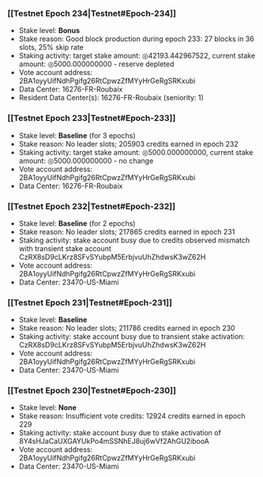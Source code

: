 ### [[Testnet Epoch 234|Testnet#Epoch-234]]
* Stake level: **Bonus**
* Stake reason: Good block production during epoch 233: 27 blocks in 36 slots, 25% skip rate
* Staking activity: target stake amount: ◎42193.442967522, current stake amount: ◎5000.000000000 - reserve depleted
* Vote account address: 2BA1oyyUifNdhPgifg26RtCpwzZfMYyHrGeRgSRKxubi
* Data Center: 16276-FR-Roubaix
* Resident Data Center(s): 16276-FR-Roubaix (seniority: 1)
### [[Testnet Epoch 233|Testnet#Epoch-233]]
* Stake level: **Baseline** (for 3 epochs)
* Stake reason: No leader slots; 205903 credits earned in epoch 232
* Staking activity: target stake amount: ◎5000.000000000, current stake amount: ◎5000.000000000 - no change
* Vote account address: 2BA1oyyUifNdhPgifg26RtCpwzZfMYyHrGeRgSRKxubi
* Data Center: 16276-FR-Roubaix
### [[Testnet Epoch 232|Testnet#Epoch-232]]
* Stake level: **Baseline** (for 2 epochs)
* Stake reason: No leader slots; 217865 credits earned in epoch 231
* Staking activity: stake account busy due to credits observed mismatch with transient stake account CzRX8sD9cLKrz8SFvSYubpM5ErbjvuUhZhdwsK3wZ62H
* Vote account address: 2BA1oyyUifNdhPgifg26RtCpwzZfMYyHrGeRgSRKxubi
* Data Center: 23470-US-Miami
### [[Testnet Epoch 231|Testnet#Epoch-231]]
* Stake level: **Baseline**
* Stake reason: No leader slots; 211786 credits earned in epoch 230
* Staking activity: stake account busy due to transient stake activation: CzRX8sD9cLKrz8SFvSYubpM5ErbjvuUhZhdwsK3wZ62H
* Vote account address: 2BA1oyyUifNdhPgifg26RtCpwzZfMYyHrGeRgSRKxubi
* Data Center: 23470-US-Miami
### [[Testnet Epoch 230|Testnet#Epoch-230]]
* Stake level: **None**
* Stake reason: Insufficient vote credits: 12924 credits earned in epoch 229
* Staking activity: stake account busy due to stake activation of 8Y4sHJaCaUXGAYUkPo4mSSNhEJ8uj6wVf2AhGU2ibooA
* Vote account address: 2BA1oyyUifNdhPgifg26RtCpwzZfMYyHrGeRgSRKxubi
* Data Center: 23470-US-Miami